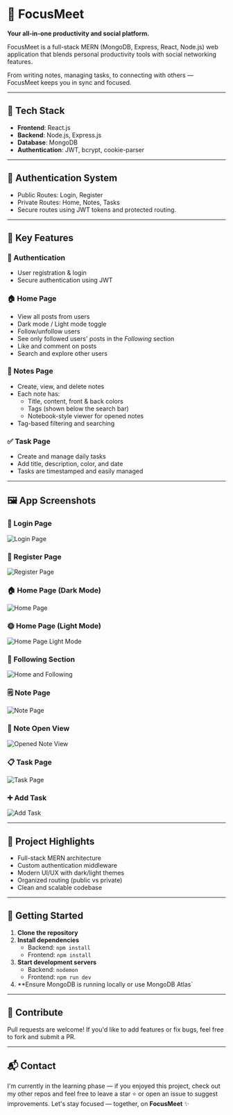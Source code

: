 # 📱 FocusMeet

**Your all-in-one productivity and social platform.**

FocusMeet is a full-stack MERN (MongoDB, Express, React, Node.js) web application that blends personal productivity tools with social networking features.

From writing notes, managing tasks, to connecting with others — FocusMeet keeps you in sync and focused.

---

## 🔧 Tech Stack

- **Frontend**: React.js
- **Backend**: Node.js, Express.js
- **Database**: MongoDB
- **Authentication**: JWT, bcrypt, cookie-parser

---

## 🔐 Authentication System

- Public Routes: Login, Register
- Private Routes: Home, Notes, Tasks
- Secure routes using JWT tokens and protected routing.

---

## 🌟 Key Features

### 👤 Authentication
- User registration & login
- Secure authentication using JWT

### 🏠 Home Page
- View all posts from users
- Dark mode / Light mode toggle
- Follow/unfollow users
- See only followed users' posts in the *Following* section
- Like and comment on posts
- Search and explore other users

### 📝 Notes Page
- Create, view, and delete notes
- Each note has:
  - Title, content, front & back colors
  - Tags (shown below the search bar)
  - Notebook-style viewer for opened notes
- Tag-based filtering and searching

### ✅ Task Page
- Create and manage daily tasks
- Add title, description, color, and date
- Tasks are timestamped and easily managed

---

## 🖼️ App Screenshots

### 📲 Login Page
![Login Page](./public/loginpageimage.png)

### 🧾 Register Page
![Register Page](./public/Registerpageimag.png)

### 🏠 Home Page (Dark Mode)
![Home Page](./public/HomepageImage.png)

### 🌞 Home Page (Light Mode)
![Home Page Light Mode](./public/dark-mode-light-mode.png)

### 👥 Following Section
![Home and Following](./public/HomepageandFollowingpageimag.png)

### 🗒️ Note Page
![Note Page](./public/Notepageimage.png)

### 📖 Note Open View
![Opened Note View](./public/notepageviewnote.png)

### 📋 Task Page
![Task Page](./public/Taskpageimag.png)

### ➕ Add Task
![Add Task](./public/create-tasks.png)

---

## 📌 Project Highlights

- Full-stack MERN architecture
- Custom authentication middleware
- Modern UI/UX with dark/light themes
- Organized routing (public vs private)
- Clean and scalable codebase

---

## 🚀 Getting Started

1. **Clone the repository**
2. **Install dependencies**
   - Backend: `npm install`
   - Frontend: `npm install`
3. **Start development servers**
   - Backend: `nodemon`
   - Frontend: `npm run dev`
4. **Ensure MongoDB is running locally or use MongoDB Atlas`

---

## 🤝 Contribute

Pull requests are welcome! If you'd like to add features or fix bugs, feel free to fork and submit a PR.

---

## 📬 Contact

I'm currently in the learning phase — if you enjoyed this project, check out my other repos and feel free to leave a star ⭐ or open an issue to suggest improvements. Let's stay focused — together, on **FocusMeet** ✨